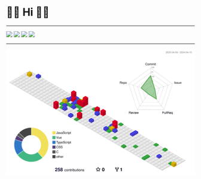 <h1>👋🏻 Hi 👋🏻</h1><hr>
<a href="https://www.instagram.com/cxoeun/" target="_blank"><img src="https://img.shields.io/badge/cxoeun-E4405F?style=flat&logo=Instagram&logoColor=white"/></a>
<a href="https://itsmineve.tistory.com" target="_blank"><img src="https://img.shields.io/badge/itsmineve-000000?style=flat&logo=Tistory&logoColor=white"/></a>
<a href="https://frankenkitty.tistory.com" target="_blank"><img src="https://img.shields.io/badge/frankenkitty-000000?style=flat&logo=Tistory&logoColor=white"/></a>
<a href="#" target="_blank"><img src="https://img.shields.io/badge/React-61DAFB?style=flat&logo=React&logoColor=white"/></a>
<hr>

![](./profile-3d-contrib/profile-gitblock.svg)
